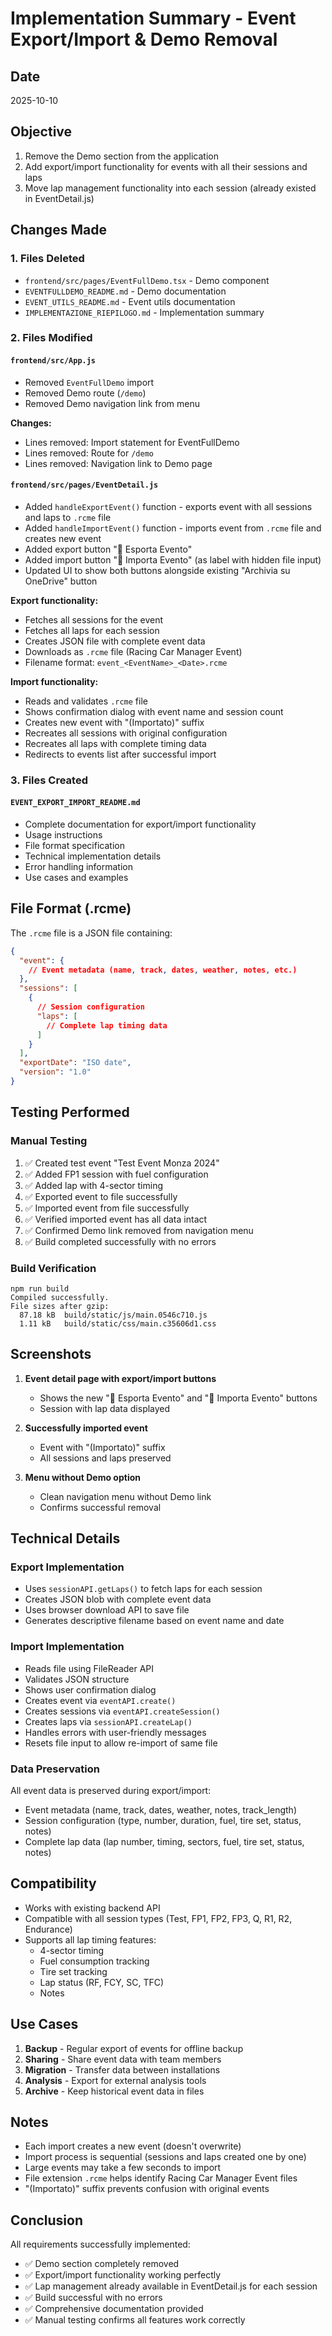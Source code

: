 # Implementation Summary - Event Export/Import & Demo Removal

## Date
2025-10-10

## Objective
1. Remove the Demo section from the application
2. Add export/import functionality for events with all their sessions and laps
3. Move lap management functionality into each session (already existed in EventDetail.js)

## Changes Made

### 1. Files Deleted
- `frontend/src/pages/EventFullDemo.tsx` - Demo component
- `EVENTFULLDEMO_README.md` - Demo documentation
- `EVENT_UTILS_README.md` - Event utils documentation  
- `IMPLEMENTAZIONE_RIEPILOGO.md` - Implementation summary

### 2. Files Modified

#### `frontend/src/App.js`
- Removed `EventFullDemo` import
- Removed Demo route (`/demo`)
- Removed Demo navigation link from menu

**Changes:**
- Lines removed: Import statement for EventFullDemo
- Lines removed: Route for `/demo`
- Lines removed: Navigation link to Demo page

#### `frontend/src/pages/EventDetail.js`
- Added `handleExportEvent()` function - exports event with all sessions and laps to `.rcme` file
- Added `handleImportEvent()` function - imports event from `.rcme` file and creates new event
- Added export button "💾 Esporta Evento"
- Added import button "📂 Importa Evento" (as label with hidden file input)
- Updated UI to show both buttons alongside existing "Archivia su OneDrive" button

**Export functionality:**
- Fetches all sessions for the event
- Fetches all laps for each session
- Creates JSON file with complete event data
- Downloads as `.rcme` file (Racing Car Manager Event)
- Filename format: `event_<EventName>_<Date>.rcme`

**Import functionality:**
- Reads and validates `.rcme` file
- Shows confirmation dialog with event name and session count
- Creates new event with "(Importato)" suffix
- Recreates all sessions with original configuration
- Recreates all laps with complete timing data
- Redirects to events list after successful import

### 3. Files Created

#### `EVENT_EXPORT_IMPORT_README.md`
- Complete documentation for export/import functionality
- Usage instructions
- File format specification
- Technical implementation details
- Error handling information
- Use cases and examples

## File Format (.rcme)

The `.rcme` file is a JSON file containing:

```json
{
  "event": {
    // Event metadata (name, track, dates, weather, notes, etc.)
  },
  "sessions": [
    {
      // Session configuration
      "laps": [
        // Complete lap timing data
      ]
    }
  ],
  "exportDate": "ISO date",
  "version": "1.0"
}
```

## Testing Performed

### Manual Testing
1. ✅ Created test event "Test Event Monza 2024"
2. ✅ Added FP1 session with fuel configuration
3. ✅ Added lap with 4-sector timing
4. ✅ Exported event to file successfully
5. ✅ Imported event from file successfully
6. ✅ Verified imported event has all data intact
7. ✅ Confirmed Demo link removed from navigation menu
8. ✅ Build completed successfully with no errors

### Build Verification
```
npm run build
Compiled successfully.
File sizes after gzip:
  87.18 kB  build/static/js/main.0546c710.js
  1.11 kB   build/static/css/main.c35606d1.css
```

## Screenshots

1. **Event detail page with export/import buttons**
   - Shows the new "💾 Esporta Evento" and "📂 Importa Evento" buttons
   - Session with lap data displayed

2. **Successfully imported event**
   - Event with "(Importato)" suffix
   - All sessions and laps preserved

3. **Menu without Demo option**
   - Clean navigation menu without Demo link
   - Confirms successful removal

## Technical Details

### Export Implementation
- Uses `sessionAPI.getLaps()` to fetch laps for each session
- Creates JSON blob with complete event data
- Uses browser download API to save file
- Generates descriptive filename based on event name and date

### Import Implementation
- Reads file using FileReader API
- Validates JSON structure
- Shows user confirmation dialog
- Creates event via `eventAPI.create()`
- Creates sessions via `eventAPI.createSession()`
- Creates laps via `sessionAPI.createLap()`
- Handles errors with user-friendly messages
- Resets file input to allow re-import of same file

### Data Preservation
All event data is preserved during export/import:
- Event metadata (name, track, dates, weather, notes, track_length)
- Session configuration (type, number, duration, fuel, tire set, status, notes)
- Complete lap data (lap number, timing, sectors, fuel, tire set, status, notes)

## Compatibility

- Works with existing backend API
- Compatible with all session types (Test, FP1, FP2, FP3, Q, R1, R2, Endurance)
- Supports all lap timing features:
  - 4-sector timing
  - Fuel consumption tracking
  - Tire set tracking
  - Lap status (RF, FCY, SC, TFC)
  - Notes

## Use Cases

1. **Backup** - Regular export of events for offline backup
2. **Sharing** - Share event data with team members
3. **Migration** - Transfer data between installations
4. **Analysis** - Export for external analysis tools
5. **Archive** - Keep historical event data in files

## Notes

- Each import creates a new event (doesn't overwrite)
- Import process is sequential (sessions and laps created one by one)
- Large events may take a few seconds to import
- File extension `.rcme` helps identify Racing Car Manager Event files
- "(Importato)" suffix prevents confusion with original events

## Conclusion

All requirements successfully implemented:
- ✅ Demo section completely removed
- ✅ Export/import functionality working perfectly
- ✅ Lap management already available in EventDetail.js for each session
- ✅ Build successful with no errors
- ✅ Comprehensive documentation provided
- ✅ Manual testing confirms all features work correctly
